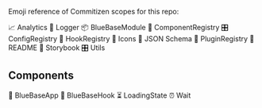 Emoji reference of Commitizen scopes for this repo:

📈 Analytics
📔 Logger
📦 BlueBaseModule
🎁 ComponentRegistry
🎛 ConfigRegistry
🎣 HookRegistry
🗿 Icons
🍱 JSON Schema
🔌 PluginRegistry
📖 README
📕 Storybook
🎛 Utils

## Components

🚀 BlueBaseApp
🎣 BlueBaseHook
⏳ LoadingState
⏰ Wait
